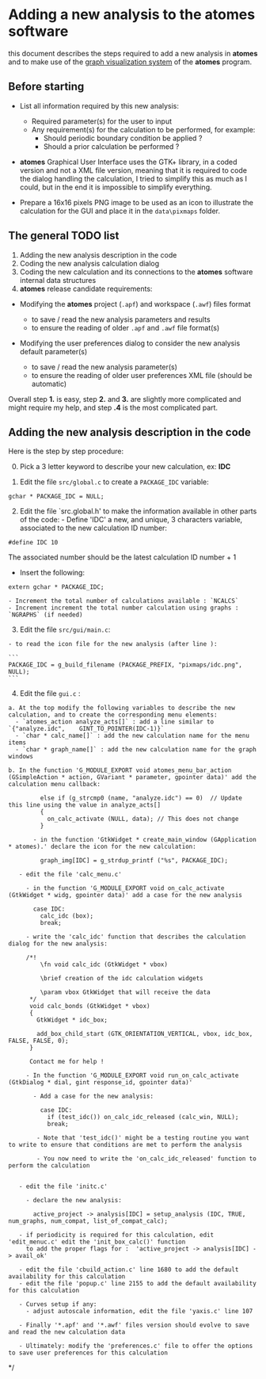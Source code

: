 # Adding a new analysis to the **atomes** software

this document describes the steps required to add a new analysis in **atomes** 
and to make use of the [graph visualization system](https://atomes.ipcms.fr/analyze/) of the **atomes** program. 

## Before starting 

  - List all information required by this new analysis: 
    - Required parameter(s) for the user to input
    - Any requirement(s) for the calculation to be performed, for example: 
      - Should periodic boundary condition be applied ?
      - Should a prior calculation be performed ?

  - **atomes** Graphical User Interface uses the GTK+ library, in a coded version and not a XML file version, 
    meaning that it is required to code the dialog handling the calculation, I tried to simplify this as much as I could, 
    but in the end it is impossible to simplify everything.  
  
  - Prepare a 16x16 pixels PNG image to be used as an icon to illustrate the calculation for the GUI and place it in the `data\pixmaps` folder.

## The general TODO list

  1. Adding the new analysis description in the code
  2. Coding the new analysis calculation dialog
  3. Coding the new calculation and its connections to the **atomes** software internal data structures
  4. **atomes** release candidate requirements:

   - Modifying the **atomes** project (`.apf`) and workspace (`.awf`) files format

     - to save / read the new analysis parameters and results
     - to ensure the reading of older `.apf` and `.awf` file format(s)

   - Modifying the user preferences dialog to consider the new analysis default parameter(s)

     - to save / read the new analysis parameter(s)
     - to ensure the reading of older user preferences XML file (should be automatic)

Overall step **1.** is easy, step **2.** and **3.** are slightly more complicated and might require my help, and step **.4** is the most complicated part. 

## Adding the new analysis description in the code

Here is the step by step procedure: 

  0. Pick a 3 letter keyword to describe your new calculation, ex: **IDC**

  1. Edit the file `src/global.c` to create a `PACKAGE_IDC` variable:

  ```
  gchar * PACKAGE_IDC = NULL;
  ```

  2. Edit the file `src.global.h' to make the information available in other parts of the code:
    - Define 'IDC' a new, and unique, 3 characters variable, associated to the new calculation ID number: 
  ```
  #define IDC 10
  ```
  The associated number should be the latest calculation ID number + 1

   - Insert the following: 
  ```
  extern gchar * PACKAGE_IDC;
  ```
    - Increment the total number of calculations available : `NCALCS`
    - Increment increment the total number calculation using graphs : `NGRAPHS` (if needed)

  3. Edit the file `src/gui/main.c`:
 
    - to read the icon file for the new analysis (after line ): 

    ```
    PACKAGE_IDC = g_build_filename (PACKAGE_PREFIX, "pixmaps/idc.png", NULL);
    ```

  4. Edit the file `gui.c` :

    a. At the top modify the following variables to describe the new calculation, and to create the corresponding menu elements:
      - `atomes_action analyze_acts[]` : add a line similar to `{"analyze.idc",    GINT_TO_POINTER(IDC-1)}`
      - `char * calc_name[]` : add the new calculation name for the menu items
      - `char * graph_name[]` : add the new calculation name for the graph windows

    b. In the function 'G_MODULE_EXPORT void atomes_menu_bar_action (GSimpleAction * action, GVariant * parameter, gpointer data)' add the calculation menu callback:

             else if (g_strcmp0 (name, "analyze.idc") == 0)  // Update this line using the value in analyze_acts[]
             {
               on_calc_activate (NULL, data); // This does not change
             }

           - in the function 'GtkWidget * create_main_window (GApplication * atomes).' declare the icon for the new calculation:

             graph_img[IDC] = g_strdup_printf ("%s", PACKAGE_IDC);

       - edit the file 'calc_menu.c'

         - in the function 'G_MODULE_EXPORT void on_calc_activate (GtkWidget * widg, gpointer data)' add a case for the new analysis

           case IDC:
             calc_idc (box);
             break;

         - write the 'calc_idc' function that describes the calculation dialog for the new analysis:

         /*!
             \fn void calc_idc (GtkWidget * vbox)

             \brief creation of the idc calculation widgets

             \param vbox GtkWidget that will receive the data
          */
          void calc_bonds (GtkWidget * vbox)
          {
            GtkWidget * idc_box;

            add_box_child_start (GTK_ORIENTATION_VERTICAL, vbox, idc_box, FALSE, FALSE, 0);
          }

          Contact me for help !

         - In the function 'G_MODULE_EXPORT void run_on_calc_activate (GtkDialog * dial, gint response_id, gpointer data)' 

           - Add a case for the new analysis:

             case IDC:
               if (test_idc()) on_calc_idc_released (calc_win, NULL);
               break;

            - Note that 'test_idc()' might be a testing routine you want to write to ensure that conditions are met to perform the analysis

            - You now need to write the 'on_calc_idc_released' function to perform the calculation
 

       - edit the file 'initc.c'

         - declare the new analysis:

           active_project -> analysis[IDC] = setup_analysis (IDC, TRUE, num_graphs, num_compat, list_of_compat_calc);

       - if periodicity is required for this calculation, edit 'edit_menuc.c' edit the 'init_box_calc()' function
         to add the proper flags for :  'active_project -> analysis[IDC] -> avail_ok'

       - edit the file 'cbuild_action.c' line 1680 to add the default availability for this calculation
       - edit the file 'popup.c' line 2155 to add the default availability for this calculation

       - Curves setup if any:
         - adjust autoscale information, edit the file 'yaxis.c' line 107

       - Finally '*.apf' and '*.awf' files version should evolve to save and read the new calculation data

       - Ultimately: modify the 'preferences.c' file to offer the options to save user preferences for this calculation

  */
  
